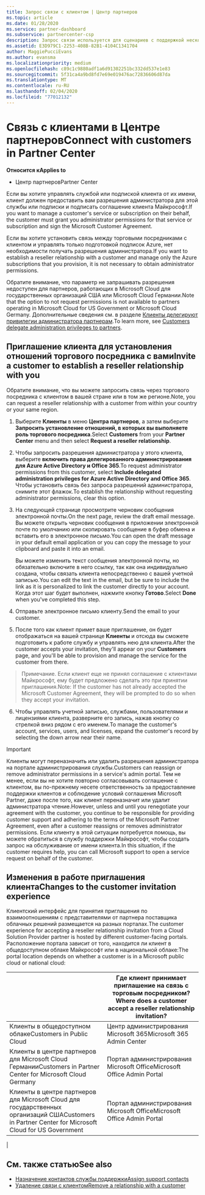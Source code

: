 ```yaml
---
title: Запрос связи с клиентом | Центр партнеров
ms.topic: article
ms.date: 01/28/2020
ms.service: partner-dashboard
ms.subservice: partnercenter-csp
description: Запрос связи используется для сценариев с поддержкой нескольких партнеров и нескольких каналов. Он также используется, если клиент удаляет делегированные права администратора и вам нужно восстановить их для подготовки или поддержки клиента.
ms.assetid: E3D979C1-2253-408B-82B1-4104C1341704
author: MaggiePucciEvans
ms.author: evansma
ms.localizationpriority: medium
ms.openlocfilehash: c89c1c9880adf1a6d91302251bc332dd537e1e83
ms.sourcegitcommit: 5f31ca4a9bd8fd7e69e019476ac72836606d87da
ms.translationtype: MT
ms.contentlocale: ru-RU
ms.lasthandoff: 02/04/2020
ms.locfileid: "77012132"
---
```

# <a name="connect-with-customers-in-partner-center"></a><span data-ttu-id="003a5-104">Связь с клиентами в Центре партнеров</span><span class="sxs-lookup"><span data-stu-id="003a5-104">Connect with customers in Partner Center</span></span>

<span data-ttu-id="003a5-105">**Относится к**</span><span class="sxs-lookup"><span data-stu-id="003a5-105">**Applies to**</span></span>

-  <span data-ttu-id="003a5-106">Центр партнеров</span><span class="sxs-lookup"><span data-stu-id="003a5-106">Partner Center</span></span>

<span data-ttu-id="003a5-107">Если вы хотите управлять службой или подпиской клиента от их имени, клиент должен предоставить вам разрешения администратора для этой службы или подписки и подписать соглашение клиента Майкрософт.</span><span class="sxs-lookup"><span data-stu-id="003a5-107">If you want to manage a customer's service or subscription on their behalf, the customer must grant you administrator permissions for that service or subscription and sign the Microsoft Customer Agreement.</span></span>

<span data-ttu-id="003a5-108">Если вы хотите установить связь между торговыми посредниками с клиентом и управлять только подготовкой подписок Azure, нет необходимости получать разрешения администратора.</span><span class="sxs-lookup"><span data-stu-id="003a5-108">If you want to establish a reseller relationship with a customer and manage only the Azure subscriptions that you provision, it is not necessary to obtain administrator permissions.</span></span>

<span data-ttu-id="003a5-109">Обратите внимание, что параметр не запрашивать разрешения недоступен для партнеров, работающих в Microsoft Cloud для государственных организаций США или Microsoft Cloud Германии.</span><span class="sxs-lookup"><span data-stu-id="003a5-109">Note that the option to not request permissions is not available to partners operating in Microsoft Cloud for US Government or Microsoft Cloud Germany.</span></span> <span data-ttu-id="003a5-110">Дополнительные сведения см. в разделе [Клиенты делегируют привилегии администратора партнерам](https://docs.microsoft.com/partner-center/customers_revoke_admin_privileges).</span><span class="sxs-lookup"><span data-stu-id="003a5-110">To learn more, see [Customers delegate administration privileges to partners](https://docs.microsoft.com/partner-center/customers_revoke_admin_privileges).</span></span>


## <a name="invite-a-customer-to-establish-a-reseller-relationship-with-you"></a><span data-ttu-id="003a5-111">Приглашение клиента для установления отношений торгового посредника с вами</span><span class="sxs-lookup"><span data-stu-id="003a5-111">Invite a customer to establish a reseller relationship with you</span></span>

<span data-ttu-id="003a5-112">Обратите внимание, что вы можете запросить связь через торгового посредника с клиентом в вашей стране или в том же регионе.</span><span class="sxs-lookup"><span data-stu-id="003a5-112">Note, you can request a reseller relationship with a customer from within your country or your same region.</span></span>

1.  <span data-ttu-id="003a5-113">Выберите **Клиенты** в меню **Центра партнеров**, а затем выберите **Запросить установление отношений, в которых вы выполняете роль торгового посредника**.</span><span class="sxs-lookup"><span data-stu-id="003a5-113">Select **Customers** from your **Partner Center** menu and then select **Request a reseller relationship**.</span></span>

2.  <span data-ttu-id="003a5-114">Чтобы запросить разрешения администратора у этого клиента, выберите **включить права делегированного администрирования для Azure Active Directory и Office 365**.</span><span class="sxs-lookup"><span data-stu-id="003a5-114">To request administrator permissions from this customer, select **Include delegated administration privileges for Azure Active Directory and Office 365**.</span></span> <span data-ttu-id="003a5-115">Чтобы установить связь без запроса разрешений администратора, снимите этот флажок.</span><span class="sxs-lookup"><span data-stu-id="003a5-115">To establish the relationship without requesting administrator permissions, clear this option.</span></span> 

3.  <span data-ttu-id="003a5-116">На следующей странице просмотрите черновик сообщения электронной почты.</span><span class="sxs-lookup"><span data-stu-id="003a5-116">On the next page, review the draft email message.</span></span> <span data-ttu-id="003a5-117">Вы можете открыть черновик сообщения в приложении электронной почте по умолчанию или скопировать сообщение в буфер обмена и вставить его в электронное письмо.</span><span class="sxs-lookup"><span data-stu-id="003a5-117">You can open the draft message in your default email application or you can copy the message to your clipboard and paste it into an email.</span></span> 

    <span data-ttu-id="003a5-118">Вы можете изменить текст сообщения электронной почты, но обязательно включите в него ссылку, так как она индивидуально создана, чтобы связать клиента непосредственно с вашей учетной записью.</span><span class="sxs-lookup"><span data-stu-id="003a5-118">You can edit the text in the email, but be sure to include the link as it is personalized to link the customer directly to your account.</span></span> <span data-ttu-id="003a5-119">Когда этот шаг будет выполнен, нажмите кнопку **Готово**.</span><span class="sxs-lookup"><span data-stu-id="003a5-119">Select **Done** when you've completed this step.</span></span>

3.  <span data-ttu-id="003a5-120">Отправьте электронное письмо клиенту.</span><span class="sxs-lookup"><span data-stu-id="003a5-120">Send the email to your customer.</span></span>

5.  <span data-ttu-id="003a5-121">После того как клиент примет ваше приглашение, он будет отображаться на вашей странице **Клиенты** и отсюда вы сможете подготовить к работе службу и управлять нею для клиента.</span><span class="sxs-lookup"><span data-stu-id="003a5-121">After the customer accepts your invitation, they'll appear on your **Customers** page, and you'll be able to provision and manage the service for the customer from there.</span></span>

><span data-ttu-id="003a5-122">Примечание. Если клиент еще не принял соглашение с клиентами Майкрософт, ему будет предложено сделать это при принятии приглашения.</span><span class="sxs-lookup"><span data-stu-id="003a5-122">Note: If the customer has not already accepted the Microsoft Customer Agreement, they will be prompted to do so when they accept your invitation.</span></span> 
 
6.  <span data-ttu-id="003a5-123">Чтобы управлять учетной записью, службами, пользователями и лицензиями клиента, разверните его запись, нажав кнопку со стрелкой вниз рядом с его именем.</span><span class="sxs-lookup"><span data-stu-id="003a5-123">To manage the customer's account, services, users, and licenses, expand the customer's record by selecting the down arrow near their name.</span></span>


> [!IMPORTANT]  
> <span data-ttu-id="003a5-124">Клиенты могут переназначить или удалить разрешения администратора на портале администрирования службы.</span><span class="sxs-lookup"><span data-stu-id="003a5-124">Customers can reassign or remove administrator permissions in a service's admin portal.</span></span> <span data-ttu-id="003a5-125">Тем не менее, если вы не хотите повторно согласовывать соглашение с клиентом, вы по-прежнему несете ответственность за предоставление поддержки клиентов и соблюдение условий соглашения Microsoft Partner, даже после того, как клиент переназначит или удалит администратора чтение.</span><span class="sxs-lookup"><span data-stu-id="003a5-125">However, unless and until you renegotiate your agreement with the customer, you continue to be responsible for providing customer support and adhering to the terms of the Microsoft Partner Agreement, even after a customer reassigns or removes administrator permissions.</span></span> <span data-ttu-id="003a5-126">Если клиенту в этой ситуации потребуется помощь, вы можете обратиться в службу поддержки Майкрософт, чтобы создать запрос на обслуживание от имени клиента.</span><span class="sxs-lookup"><span data-stu-id="003a5-126">In this situation, if the customer requires help, you can call Microsoft support to open a service request on behalf of the customer.</span></span>

## <a name="changes-to-the-customer-invitation-experience"></a><span data-ttu-id="003a5-127">Изменения в работе приглашения клиента</span><span class="sxs-lookup"><span data-stu-id="003a5-127">Changes to the customer invitation experience</span></span>

<span data-ttu-id="003a5-128">Клиентский интерфейс для принятия приглашения по взаимоотношениям с представителями от партнера поставщика облачных решений размещается на разных порталах.</span><span class="sxs-lookup"><span data-stu-id="003a5-128">The customer experience for accepting a reseller relationship invitation from a Cloud Solution Provider partner is hosted by different customer-facing portals.</span></span> <span data-ttu-id="003a5-129">Расположение портала зависит от того, находится ли клиент в общедоступном облаке Майкрософт или в национальной облаке:</span><span class="sxs-lookup"><span data-stu-id="003a5-129">The portal location depends on whether a customer is in a Microsoft public cloud or national cloud:</span></span> 

|  | <span data-ttu-id="003a5-130">Где клиент принимает приглашение на связь с торговым посредником?</span><span class="sxs-lookup"><span data-stu-id="003a5-130">Where does a customer accept a reseller relationship invitation?</span></span> |
|---------|---------
| <span data-ttu-id="003a5-131">Клиенты в общедоступном облаке</span><span class="sxs-lookup"><span data-stu-id="003a5-131">Customers in Public Cloud</span></span> | <span data-ttu-id="003a5-132">Центр администрирования Microsoft 365</span><span class="sxs-lookup"><span data-stu-id="003a5-132">Microsoft 365 Admin Center</span></span> |
| <span data-ttu-id="003a5-133">Клиенты в центре партнеров для Microsoft Cloud Германии</span><span class="sxs-lookup"><span data-stu-id="003a5-133">Customers in Partner Center for Microsoft Cloud Germany</span></span> | <span data-ttu-id="003a5-134">Портал администрирования Microsoft Office</span><span class="sxs-lookup"><span data-stu-id="003a5-134">Microsoft Office Admin Portal</span></span> |
| <span data-ttu-id="003a5-135">Клиенты в центре партнеров для Microsoft Cloud для государственных организаций США</span><span class="sxs-lookup"><span data-stu-id="003a5-135">Customers in Partner Center for Microsoft Cloud for US Government</span></span> | <span data-ttu-id="003a5-136">Портал администрирования Microsoft Office</span><span class="sxs-lookup"><span data-stu-id="003a5-136">Microsoft Office Admin Portal</span></span> |
|

## <a name="see-also"></a><span data-ttu-id="003a5-137">См. также статью</span><span class="sxs-lookup"><span data-stu-id="003a5-137">See also</span></span>

- [<span data-ttu-id="003a5-138">Назначение контактов службы поддержки</span><span class="sxs-lookup"><span data-stu-id="003a5-138">Assign support contacts</span></span>](assign-support-contacts.md)
- [<span data-ttu-id="003a5-139">Удаление связи с клиентом</span><span class="sxs-lookup"><span data-stu-id="003a5-139">Remove a relationship with a customer</span></span>](remove-a-relationship.md)
